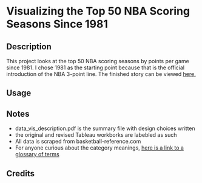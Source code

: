 # Visualizing the Top 50 NBA Scoring Seasons Since 1981

## Description
This project looks at the top 50 NBA scoring seasons by points per game since 1981. I chose 1981 as the starting point because that is the official introduction of the NBA 3-point line. The finished story can be viewed [here.](https://public.tableau.com/profile/ben.xiao#!/vizhome/top_50_nba_scorers_revised/Story1)

## Usage

## Notes
* data_vis_description.pdf is the summary file with design choices written
* the original and revised Tableau workborks are labebled as such
* All data is scraped from basketball-reference.com
* For anyone curious about the category meanings, [here is a link to a glossary of terms](https://www.basketball-reference.com/about/glossary.html)

## Credits
